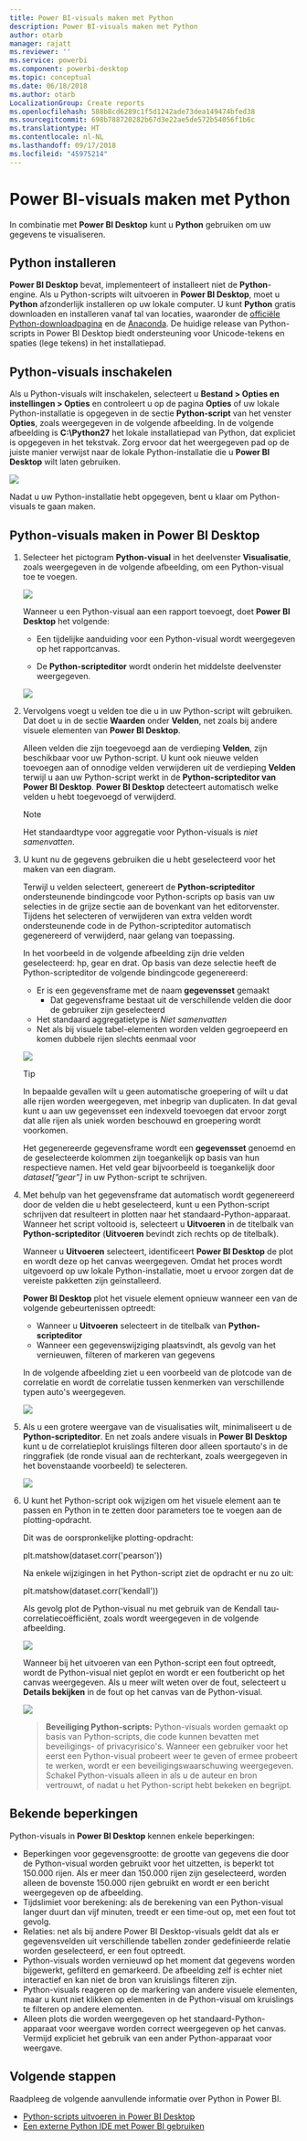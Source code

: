 ```yaml
---
title: Power BI-visuals maken met Python
description: Power BI-visuals maken met Python
author: otarb
manager: rajatt
ms.reviewer: ''
ms.service: powerbi
ms.component: powerbi-desktop
ms.topic: conceptual
ms.date: 06/18/2018
ms.author: otarb
LocalizationGroup: Create reports
ms.openlocfilehash: 588b8cd6289c1f5d1242ade73dea149474bfed38
ms.sourcegitcommit: 698b788720282b67d3e22ae5de572b54056f1b6c
ms.translationtype: HT
ms.contentlocale: nl-NL
ms.lasthandoff: 09/17/2018
ms.locfileid: "45975214"
---
```

# <a name="create-power-bi-visuals-using-python"></a>Power BI-visuals maken met Python
In combinatie met **Power BI Desktop** kunt u **Python** gebruiken om uw gegevens te visualiseren.

## <a name="install-python"></a>Python installeren
**Power BI Desktop** bevat, implementeert of installeert niet de **Python**-engine. Als u Python-scripts wilt uitvoeren in **Power BI Desktop**, moet u **Python** afzonderlijk installeren op uw lokale computer. U kunt **Python** gratis downloaden en installeren vanaf tal van locaties, waaronder de [officiële Python-downloadpagina](https://www.python.org/) en de [Anaconda](https://anaconda.org/anaconda/python/). De huidige release van Python-scripts in Power BI Desktop biedt ondersteuning voor Unicode-tekens en spaties (lege tekens) in het installatiepad.

## <a name="enable-python-visuals"></a>Python-visuals inschakelen
Als u Python-visuals wilt inschakelen, selecteert u **Bestand > Opties en instellingen > Opties** en controleert u op de pagina **Opties** of uw lokale Python-installatie is opgegeven in de sectie **Python-script** van het venster **Opties**, zoals weergegeven in de volgende afbeelding. In de volgende afbeelding is **C:\Python27** het lokale installatiepad van Python, dat expliciet is opgegeven in het tekstvak. Zorg ervoor dat het weergegeven pad op de juiste manier verwijst naar de lokale Python-installatie die u **Power BI Desktop** wilt laten gebruiken.
   
   ![](media/desktop-python-visuals/python-visuals-1.png)

Nadat u uw Python-installatie hebt opgegeven, bent u klaar om Python-visuals te gaan maken.

## <a name="create-python-visuals-in-power-bi-desktop"></a>Python-visuals maken in Power BI Desktop
1. Selecteer het pictogram **Python-visual** in het deelvenster **Visualisatie**, zoals weergegeven in de volgende afbeelding, om een Python-visual toe te voegen.
   
   ![](media/desktop-python-visuals/python-visuals-2.png)

   Wanneer u een Python-visual aan een rapport toevoegt, doet **Power BI Desktop** het volgende:
   
   - Een tijdelijke aanduiding voor een Python-visual wordt weergegeven op het rapportcanvas.
   
   - De **Python-scripteditor** wordt onderin het middelste deelvenster weergegeven.
   
   ![](media/desktop-python-visuals/python-visuals-3.png)

2. Vervolgens voegt u velden toe die u in uw Python-script wilt gebruiken. Dat doet u in de sectie **Waarden** onder **Velden**, net zoals bij andere visuele elementen van **Power BI Desktop**. 
    
    Alleen velden die zijn toegevoegd aan de verdieping **Velden**, zijn beschikbaar voor uw Python-script. U kunt ook nieuwe velden toevoegen aan of onnodige velden verwijderen uit de verdieping **Velden** terwijl u aan uw Python-script werkt in de **Python-scripteditor van Power BI Desktop**. **Power BI Desktop** detecteert automatisch welke velden u hebt toegevoegd of verwijderd.
   
   > [!NOTE]
   > Het standaardtype voor aggregatie voor Python-visuals is *niet samenvatten*.
   > 
   > 
   
3. U kunt nu de gegevens gebruiken die u hebt geselecteerd voor het maken van een diagram. 

    Terwijl u velden selecteert, genereert de **Python-scripteditor** ondersteunende bindingcode voor Python-scripts op basis van uw selecties in de grijze sectie aan de bovenkant van het editorvenster. Tijdens het selecteren of verwijderen van extra velden wordt ondersteunende code in de Python-scripteditor automatisch gegenereerd of verwijderd, naar gelang van toepassing.
   
   In het voorbeeld in de volgende afbeelding zijn drie velden geselecteerd: hp, gear en drat. Op basis van deze selectie heeft de Python-scripteditor de volgende bindingcode gegenereerd:
   
   * Er is een gegevensframe met de naam **gegevensset** gemaakt
     * Dat gegevensframe bestaat uit de verschillende velden die door de gebruiker zijn geselecteerd
   * Het standaard aggregatietype is *Niet samenvatten*
   * Net als bij visuele tabel-elementen worden velden gegroepeerd en komen dubbele rijen slechts eenmaal voor
   
   ![](media/desktop-python-visuals/python-visuals-4.png)
   
   > [!TIP]
   > In bepaalde gevallen wilt u geen automatische groepering of wilt u dat alle rijen worden weergegeven, met inbegrip van duplicaten. In dat geval kunt u aan uw gegevensset een indexveld toevoegen dat ervoor zorgt dat alle rijen als uniek worden beschouwd en groepering wordt voorkomen.
   > 
   > 
   
   Het gegenereerde gegevensframe wordt een **gegevensset** genoemd en de geselecteerde kolommen zijn toegankelijk op basis van hun respectieve namen. Het veld gear bijvoorbeeld is toegankelijk door *dataset[”gear”]* in uw Python-script te schrijven.

4. Met behulp van het gegevensframe dat automatisch wordt gegenereerd door de velden die u hebt geselecteerd, kunt u een Python-script schrijven dat resulteert in plotten naar het standaard-Python-apparaat. Wanneer het script voltooid is, selecteert u **Uitvoeren** in de titelbalk van **Python-scripteditor** (**Uitvoeren** bevindt zich rechts op de titelbalk).
   
    Wanneer u **Uitvoeren** selecteert, identificeert **Power BI Desktop** de plot en wordt deze op het canvas weergegeven. Omdat het proces wordt uitgevoerd op uw lokale Python-installatie, moet u ervoor zorgen dat de vereiste pakketten zijn geïnstalleerd.
   
   **Power BI Desktop** plot het visuele element opnieuw wanneer een van de volgende gebeurtenissen optreedt:
   
   * Wanneer u **Uitvoeren** selecteert in de titelbalk van **Python-scripteditor**
   * Wanneer een gegevenswijziging plaatsvindt, als gevolg van het vernieuwen, filteren of markeren van gegevens

    In de volgende afbeelding ziet u een voorbeeld van de plotcode van de correlatie en wordt de correlatie tussen kenmerken van verschillende typen auto's weergegeven.

    ![](media/desktop-python-visuals/python-visuals-5.png)

5. Als u een grotere weergave van de visualisaties wilt, minimaliseert u de **Python-scripteditor**. En net zoals andere visuals in **Power BI Desktop** kunt u de correlatieplot kruislings filteren door alleen sportauto's in de ringgrafiek (de ronde visual aan de rechterkant, zoals weergegeven in het bovenstaande voorbeeld) te selecteren.

    ![](media/desktop-python-visuals/python-visuals-6.png)

6. U kunt het Python-script ook wijzigen om het visuele element aan te passen en Python in te zetten door parameters toe te voegen aan de plotting-opdracht.

    Dit was de oorspronkelijke plotting-opdracht:

    plt.matshow(dataset.corr('pearson'))

    Na enkele wijzigingen in het Python-script ziet de opdracht er nu zo uit:

    plt.matshow(dataset.corr('kendall'))

    Als gevolg plot de Python-visual nu met gebruik van de Kendall tau-correlatiecoëfficiënt, zoals wordt weergegeven in de volgende afbeelding.

    ![](media/desktop-python-visuals/python-visuals-7.png)

    Wanneer bij het uitvoeren van een Python-script een fout optreedt, wordt de Python-visual niet geplot en wordt er een foutbericht op het canvas weergegeven. Als u meer wilt weten over de fout, selecteert u **Details bekijken** in de fout op het canvas van de Python-visual.

    ![](media/desktop-python-visuals/python-visuals-8.png)

    > **Beveiliging Python-scripts:** Python-visuals worden gemaakt op basis van Python-scripts, die code kunnen bevatten met beveiligings- of privacyrisico's. Wanneer een gebruiker voor het eerst een Python-visual probeert weer te geven of ermee probeert te werken, wordt er een beveiligingswaarschuwing weergegeven. Schakel Python-visuals alleen in als u de auteur en bron vertrouwt, of nadat u het Python-script hebt bekeken en begrijpt.
    > 
    > 

## <a name="known-limitations"></a>Bekende beperkingen
Python-visuals in **Power BI Desktop** kennen enkele beperkingen:

* Beperkingen voor gegevensgrootte: de grootte van gegevens die door de Python-visual worden gebruikt voor het uitzetten, is beperkt tot 150.000 rijen. Als er meer dan 150.000 rijen zijn geselecteerd, worden alleen de bovenste 150.000 rijen gebruikt en wordt er een bericht weergegeven op de afbeelding.
* Tijdslimiet voor berekening: als de berekening van een Python-visual langer duurt dan vijf minuten, treedt er een time-out op, met een fout tot gevolg.
* Relaties: net als bij andere Power BI Desktop-visuals geldt dat als er gegevensvelden uit verschillende tabellen zonder gedefinieerde relatie worden geselecteerd, er een fout optreedt.
* Python-visuals worden vernieuwd op het moment dat gegevens worden bijgewerkt, gefilterd en gemarkeerd. De afbeelding zelf is echter niet interactief en kan niet de bron van kruislings filteren zijn.
* Python-visuals reageren op de markering van andere visuele elementen, maar u kunt niet klikken op elementen in de Python-visual om kruislings te filteren op andere elementen.
* Alleen plots die worden weergegeven op het standaard-Python-apparaat voor weergave worden correct weergegeven op het canvas. Vermijd expliciet het gebruik van een ander Python-apparaat voor weergave.

## <a name="next-steps"></a>Volgende stappen
Raadpleeg de volgende aanvullende informatie over Python in Power BI.

* [Python-scripts uitvoeren in Power BI Desktop](desktop-python-scripts.md)
* [Een externe Python IDE met Power BI gebruiken](desktop-python-ide.md)


